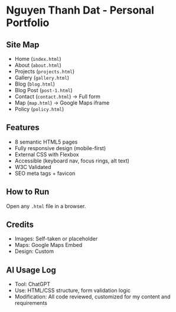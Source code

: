 # Nguyen Thanh Dat - Personal Portfolio

## Site Map
- Home (`index.html`)
- About (`about.html`)
- Projects (`projects.html`)
- Gallery (`gallery.html`)
- Blog (`blog.html`)
- Blog Post (`post-1.html`)
- Contact (`contact.html`) → Full form
- Map (`map.html`) → Google Maps iframe
- Policy (`policy.html`)

## Features
- 8 semantic HTML5 pages
- Fully responsive design (mobile-first)
- External CSS with Flexbox
- Accessible (keyboard nav, focus rings, alt text)
- W3C Validated
- SEO meta tags + favicon

## How to Run
Open any `.html` file in a browser.

## Credits
- Images: Self-taken or placeholder
- Maps: Google Maps Embed
- Design: Custom

## AI Usage Log
- Tool: ChatGPT
- Use: HTML/CSS structure, form validation logic
- Modification: All code reviewed, customized for my content and requirements